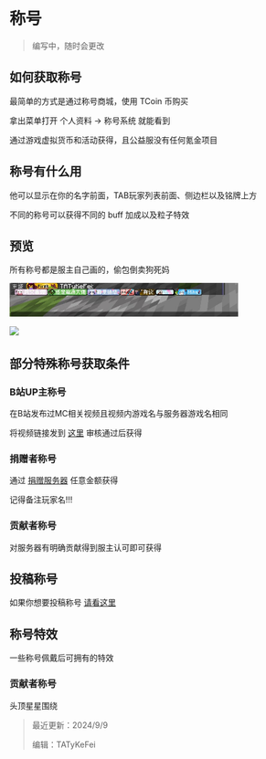 # 称号

> 编写中，随时会更改

## 如何获取称号

最简单的方式是通过称号商城，使用 TCoin 币购买

拿出菜单打开 个人资料 → 称号系统 就能看到

通过游戏虚拟货币和活动获得，且公益服没有任何氪金项目

## 称号有什么用

他可以显示在你的名字前面，TAB玩家列表前面、侧边栏以及铭牌上方

不同的称号可以获得不同的 buff 加成以及粒子特效

## 预览

所有称号都是服主自己画的，偷包倒卖狗死妈

<img src="/Play/NameTag/img/chat.jpg" width="400px"></img>

<img src="/Play/NameTag/img/demo.png" width="400px"></img>

## 部分特殊称号获取条件

### B站UP主称号

在B站发布过MC相关视频且视频内游戏名与服务器游戏名相同

将视频链接发到 <a href="https://bbs.tatysmp.love/index.php?forums/%E7%A7%B0%E5%8F%B7%E6%8A%95%E7%A8%BF.9/">这里</a> 审核通过后获得

### 捐赠者称号

通过 <a href="https://wiki.tatysmp.love/#/donate">捐赠服务器</a> 任意金额获得

记得备注玩家名!!!

### 贡献者称号

对服务器有明确贡献得到服主认可即可获得

## 投稿称号

如果你想要投稿称号 [请看这里](https://bbs.tatysmp.love/index.php?threads/%E5%A6%82%E4%BD%95%E6%AD%A3%E7%A1%AE%E6%8A%95%E7%A8%BF%E7%A7%B0%E5%8F%B7-%E9%9D%99%E6%80%81%E7%A7%B0%E5%8F%B7.6/)

## 称号特效

一些称号佩戴后可拥有的特效

### 贡献者称号

头顶星星围绕


> 最近更新：2024/9/9
>
> 编辑：TATyKeFei